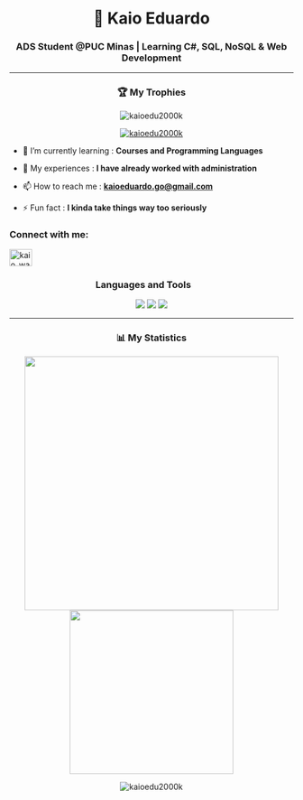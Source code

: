<h1 align="center"> 🐐 Kaio Eduardo</h1>
<h3 align="center">ADS Student @PUC Minas | Learning C#, SQL, NoSQL & Web Development</h3>

---

<h3 align="center"> 🏆 My Trophies</h3>

<p align="center"> <img src="https://komarev.com/ghpvc/?username=kaioedu2000k&label=Profile%20views&color=0e75b6&style=flat" alt="kaioedu2000k" /> </p>

<p align="center"> <a href="https://github.com/ryo-ma/github-profile-trophy"><img src="https://github-profile-trophy.vercel.app/?username=kaioedu2000k" alt="kaioedu2000k" /></a> </p>

- 🌱 I’m currently learning : **Courses and Programming Languages**

- 📄 My experiences : **I have already worked with administration**

- 📫 How to reach me : **kaioeduardo.go@gmail.com**

- ⚡ Fun fact : **I kinda take things way too seriously**

<h3 align="left">Connect with me:</h3>
<p align="left">
<a href="https://instagram.com/kaio_wav" target="blank"><img align="center" src="https://raw.githubusercontent.com/rahuldkjain/github-profile-readme-generator/master/src/images/icons/Social/instagram.svg" alt="kaio_wav" height="30" width="40" /></a>
</p>

<h3 align="center">
  Languages and Tools&nbsp;
  <img src="https://user-images.githubusercontent.com/74038190/212284087-bbe7e430-757e-4901-90bf-4cd2ce3e1852.gif" style="height:1em; vertical-align:middle; margin-left:5px;" />
</h3>

<p align="center">
  <img src="https://skillicons.dev/icons?i=cs,html,css,js" />
  <img src="https://skillicons.dev/icons?i=mysql,vscode,aws&theme=light" />
  <img src="https://skillicons.dev/icons?i=discord" />
</p>





---
<h3 align="center">📊 My Statistics</h3>

<p align="center">
  <img src="https://github-readme-stats.vercel.app/api?username=KaioEdu2000k&show_icons=true&theme=tokyonight" width="450" />
  <img src="https://github-readme-stats.vercel.app/api/top-langs/?username=KaioEdu2000k&layout=compact&langs_count=10&theme=tokyonight&cache_seconds=60" width="290" />
</p>




<p align="center">
  <img src="https://github-readme-streak-stats.herokuapp.com/?user=KaioEdu2000k&" alt="kaioedu2000k" />
</p>

<p align="center">
 
</p>

